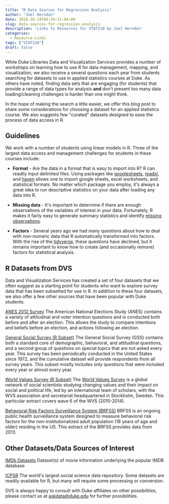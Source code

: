 ```yaml
---
title: "R Data Sources for Regression Analysis"
author: "Joel Herndon"
date: 2018-10-19T09:24:11-04:00
slug: data-sources-for-regression-analysis
description: 'Links to Resources for STAT210 by Joel Herndon'
categories:
  - Resource-Links
tags: ["STAT210"]
draft: false
---
```

While Duke Libraries Data and Visualization Services provides a number of workshops on learning how to use R for data management, mapping, and visualization, we also receive a several questions each year from students searching for datasets to use in applied statistics courses at Duke. As others have noted, finding data sets that are engaging (for students) that provide a range of data types for analysis **and** don’t present too many data loading/cleaning challenges is harder than one might think.

In the hope of making the search a little easier, we offer this blog post  to share some considerations for choosing a dataset for an applied statistics course.  We also suggests few "curated" datasets designed to ease the process of data access in R.

## Guidelines
We work with a number of students using linear models in R.  Three of the largest data access and management challenges for students in these courses include:

- **Format** - Are the data in a format that is easy to import into R?  R can readily input delimited files. Using packages like [googlesheets](https://cran.r-project.org/web/packages/googlesheets/vignettes/basic-usage.html), [readxl](https://readxl.tidyverse.org/), and [haven](https://haven.tidyverse.org/) allows one to import google sheets, excel worksheets, and statistical formats. No matter which package you employ, it's always a great idea to run descriptive statistics on your data after loading any data into R.

- **Missing data** - It's important to determine if there are enough observations of the variables of interest in your data.  Fortunately, R makes it fairly easy to generate summary statistics and identify [missing observations](https://www.statmethods.net/input/missingdata.html). 

- **Factors** - Several years ago we had many questions about how to deal with non-numeric data that R automatically transformed into factors.  With the rise of the [tidyverse](https://www.tidyverse.org/), these questions have declined, but it remains important to know how to create (and occasionally remove) factors for statistical analysis. 

## R Datasets from DVS
Data and Visualization Services has created a set of four datasets that we often suggest as a starting point for students who want to explore survey data that has been subsetted for use in R.  In addition to these four datasets, we also offer a few other sources that have been popular with Duke students.  

[ANES 2012 Survey](https://guides.library.duke.edu/stat101/anes) 
The American National Elections Study (ANES) contains a variety of attitudinal and voter intention questions and is conducted both before and after an election.  This allows the study to compare intentions and beliefs before an election, and actions following an election. 

[General Social Survey  (R Subset)](https://guides.library.duke.edu/stat101/anes) 
The General Social Survey (GSS) contains both a standard core of demographic, behavioral, and attitudinal questions, and a second group of questions on special topics that are not asked every year.  This survey has been periodically conducted in the United States since 1972, and the cumulative dataset will provide respondents from all survey years. This subset mostly includes only questions that were included every year or almost every year.

[World Values Survey  (R Subset)](https://guides.library.duke.edu/stat101/wvs)
The [World Values Survey]( www.worldvaluessurvey.org) is a global network of social scientists studying changing values and their impact on social and political life, led by an international team of scholars, with the WVS association and secretariat headquartered in Stockholm, Sweden. This particular extract covers wave 6 of the WVS (2010-2014).

[Behavioral Risk Factors Surveillance System (BRFSS)]( https://guides.library.duke.edu/stat101/brfss )
BRFSS is an ongoing public health surveillance system designed to measure behavioral risk factors for the non-institutionalized adult population (18 years of age and older) residing in the US. This extract of the BRFSS provides data from 2013. 

## Other Datasets/Data Sources of Interest

[IMDb Datasets](https://www.imdb.com/interfaces/)
Dataset(s) of movie information underlying the popular IMDB database

[ICPSR](https://www.icpsr.umich.edu/icpsrweb/ICPSR/)
The world's largest social science data repository.  Some datasets are readily available for R, but many will require some processing or conversion.

DVS is always happy to consult with Duke affiliates on other possibilities, please contact us at askdata@duke.edu for further possibilities.
